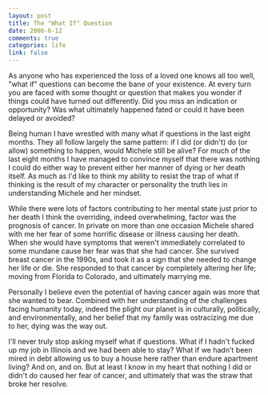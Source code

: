 ```yaml
--- 
layout: post
title: The "What If" Question
date: 2006-6-12
comments: true
categories: life
link: false
---
```

As anyone who has experienced the loss of a loved one knows all too well, "what if" questions can become the bane of your existence. At every turn you are faced with some thought or question that makes you wonder if things could have turned out differently. Did you miss an indication or opportunity? Was what ultimately happened fated or could it have been delayed or avoided?

Being human I have wrestled with many what if questions in the last eight months. They all follow largely the same pattern: if I did (or didn't) do (or allow) something to happen, would Michele still be alive? For much of the last eight months I have managed to convince myself that there was nothing I could do either way to prevent either her manner of dying or her death itself. As much as I'd like to think my ability to resist the trap of what if thinking is the result of my character or personality the truth lies in understanding Michele and her mindset.

While there were lots of factors contributing to her mental state just prior to her death I think the overriding, indeed overwhelming, factor was the prognosis of cancer. In private on more than one occasion Michele shared with me her fear of some horrific disease or illness causing her death. When she would have symptoms that weren't immediately correlated to some mundane cause her fear was that she had cancer. She survived breast cancer in the 1990s, and took it as a sign that she needed to change her life or die. She responded to that cancer by completely altering her life; moving from Florida to Colorado, and ultimately marrying me.

Personally I believe even the potential of having cancer again was more that she wanted to bear. Combined with her understanding of the challenges facing humanity today, indeed the plight our planet is in culturally, politically, and environmentally, and her belief that my family was ostracizing me due to her, dying was the way out.

I'll never truly stop asking myself what if questions. What if I hadn't fucked up my job in Illinois and we had been able to stay? What if we hadn't been mired in debt allowing us to buy a house here rather than endure apartment living? And on, and on. But at least I know in my heart that nothing I did or didn't do caused her fear of cancer, and ultimately that was the straw that broke her resolve.
